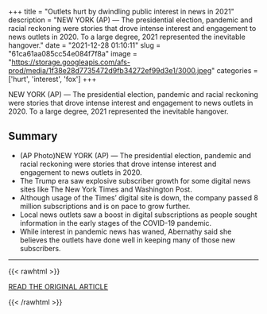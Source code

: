 +++
title = "Outlets hurt by dwindling public interest in news in 2021"
description = "NEW YORK (AP) — The presidential election, pandemic and racial reckoning were stories that drove intense interest and engagement to news outlets in 2020. To a large degree, 2021 represented the inevitable hangover."
date = "2021-12-28 01:10:11"
slug = "61ca61aa085cc54e084f7f8a"
image = "https://storage.googleapis.com/afs-prod/media/1f38e28d7735472d9fb34272ef99d3e1/3000.jpeg"
categories = ['hurt', 'interest', 'fox']
+++

NEW YORK (AP) — The presidential election, pandemic and racial reckoning were stories that drove intense interest and engagement to news outlets in 2020. To a large degree, 2021 represented the inevitable hangover.

## Summary

- (AP Photo)NEW YORK (AP) — The presidential election, pandemic and racial reckoning were stories that drove intense interest and engagement to news outlets in 2020.
- The Trump era saw explosive subscriber growth for some digital news sites like The New York Times and Washington Post.
- Although usage of the Times’ digital site is down, the company passed 8 million subscriptions and is on pace to grow further.
- Local news outlets saw a boost in digital subscriptions as people sought information in the early stages of the COVID-19 pandemic.
- While interest in pandemic news has waned, Abernathy said she believes the outlets have done well in keeping many of those new subscribers.

---

{{< rawhtml >}}
  <p class="article-category">
    <a target="_blank" href="https://apnews.com/article/coronavirus-pandemic-health-business-presidential-elections-arts-and-entertainment-7cc91db0950a8e7e7bcf50d5d23dfc26">READ THE ORIGINAL ARTICLE</a>
  </p>
{{< /rawhtml >}}
